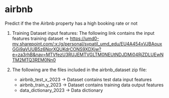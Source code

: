 # airbnb
Predict if the the Airbnb property has a high booking rate or not

1. Training Dataset input features:
   The following link contains the input features training dataset ->
   https://umd0-my.sharepoint.com/:x:/g/personal/svpatil_umd_edu/EU4A454xVJBAouxGGi9aVUUB5z6NorXQUKdrCONS9XDXjw?e=za3rhB&nav=MTVfezU3RUJEMTVGLTM0NEUtNDJDMi04RjZDLUEwNTM2MTQ3REM0Nn0

3. The following are the files included in the airbnb_dataset zip file:

   * airbnb_test_x_2023 -> Dataset contains test data input features
   * airbnb_train_y_2023 -> Dataset contains training data output features
   * data_dictionary_2023 -> Data dictionary
